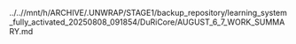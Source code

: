 ../..//mnt/h/ARCHIVE/.UNWRAP/STAGE1/backup_repository/learning_system_fully_activated_20250808_091854/DuRiCore/AUGUST_6_7_WORK_SUMMARY.md